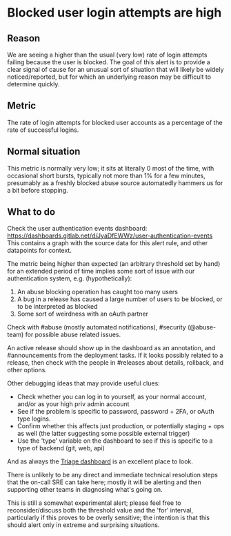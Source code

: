 # Blocked user login attempts are high

## Reason

We are seeing a higher than the usual (very low) rate of login attempts failing because the user is blocked.  The goal of this alert is to provide a clear signal of cause for an unusual sort of situation that will likely be widely noticed/reported, but for which an underlying reason may be difficult to determine quickly.

## Metric

The rate of login attempts for blocked user accounts as a percentage of the rate of successful logins.

## Normal situation

This metric is normally very low; it sits at literally 0 most of the time, with occasional short bursts, typically not more than 1% for a few minutes, presumably as a freshly blocked abuse source automatedly hammers us for a bit before stopping.

## What to do

Check the user authentication events dashboard: https://dashboards.gitlab.net/d/JyaDfEWWz/user-authentication-events  This contains a graph with the source data for this alert rule, and other datapoints for context.

The metric being higher than expected (an arbitrary threshold set by hand) for an extended period of time implies some sort of issue with our authentication system, e.g. (hypothetically):

1. An abuse blocking operation has caught too many users
1. A bug in a release has caused a large number of users to be blocked, or to be interpreted as blocked
1. Some sort of weirdness with an oAuth partner

Check with #abuse (mostly automated notifications), #security (@abuse-team) for possible abuse related issues.

An active release should show up in the dashboard as an annotation, and #announcements from the deployment tasks.  If it looks possibly related to a release, then check with the people in #releases about details, rollback, and other options.

Other debugging ideas that may provide useful clues:
 * Check whether you can log in to yourself, as your normal account, and/or as your high priv admin account
 * See if the problem is specific to password, password + 2FA, or oAuth type logins.
 * Confirm whether this affects just production, or potentially staging + ops as well (the latter suggesting some possible external trigger)
 * Use the 'type' variable on the dashboard to see if this is specific to a type of backend (git, web, api)

And as always the [Triage dashboard]( https://dashboards.gitlab.net/d/RZmbBr7mk/gitlab-triage?orgId=1) is an excellent place to look.

There is unlikely to be any direct and immediate technical resolution steps that the on-call SRE can take here; mostly it will be alerting and then supporting other teams in diagnosing what's going on.

This is still a somewhat experimental alert; please feel free to reconsider/discuss both the threshold value and the 'for' interval, particularly if this proves to be overly sensitive; the intention is that this should alert only in extreme and surprising situations.
